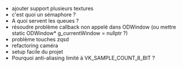 - ajouter support plusieurs textures
- c'est quoi un sémaphore ?
- A quoi servent les queues ?
- résoudre problème callback non appelé dans ODWindow (ou mettre static ODWindow* g_currentWindow = nullptr ?)
- problème touches zqsd
- refactoring caméra
- setup facile du projet
- Pourquoi anti-aliasing limité à VK_SAMPLE_COUNT_8_BIT ?